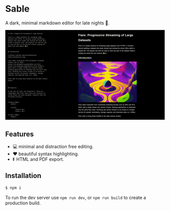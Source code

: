 # Sable

A dark, minimal markdown editor for late nights 🌙.

<img src='images/preview3.png'>


## Features

* 💻 minimal and distraction free editing.
* ❤ beautiful syntax highlighting.
* ⏬ HTML and PDF export.

## Installation

```sh
$ npm i
```

To run the dev server use `npm run dev`, or `npm run build` to create a production build.
